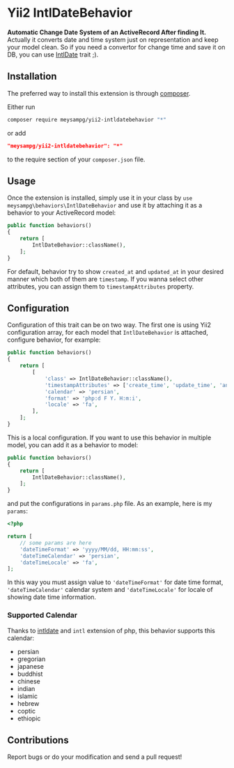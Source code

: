 Yii2 IntlDateBehavior
==================
**Automatic Change Date System of an ActiveRecord After finding It.** Actually it converts date and time system just on representation and keep your model clean. So if you need a convertor for change time and save it on DB, you can use [IntlDate](https://github.com/meysampg/intldate) trait ;).

## Installation


The preferred way to install this extension is through [composer](http://getcomposer.org/download/).

Either run

```bash
composer require meysampg/yii2-intldatebehavior "*"
```

or add

```json
"meysampg/yii2-intldatebehavior": "*"
```

to the require section of your `composer.json` file.


## Usage


Once the extension is installed, simply use it in your class by `use meysampg\behaviors\IntlDateBehavior` and use it by attaching it as a behavior to your ActiveRecord model:

```php
public function behaviors()
{
    return [
        IntlDateBehavior::className(),
    ];
}
```
For default, behavior try to show `created_at` and `updated_at` in your desired manner which both of them are `timestamp`. If you wanna select other attributes, you can assign them to `timestampAttributes` property.

## Configuration

Configuration of this trait can be on two way. The first one is using Yii2 configuration array, for each model that `IntlDateBehavior` is attached, configure behavior, for example:

```php
public function behaviors()
{
    return [
        [
            'class' => IntlDateBehavior::className(),
            'timestampAttributes' => ['create_time', 'update_time', 'another_time'],
            'calendar' => 'persian',
            'format' => 'php:d F Y، H:m:i',
            'locale' => 'fa',
        ],
    ];
}
```

This is a local configuration. If you want to use this behavior in multiple model, you can add it as a behavior to model:

```php
public function behaviors()
{
    return [
        IntlDateBehavior::className(),
    ];
}
```

and put the configurations in `params.php` file. As an example, here is my `params`:

```php
<?php

return [
    // some params are here
    'dateTimeFormat' => 'yyyy/MM/dd, HH:mm:ss',
    'dateTimeCalendar' => 'persian',
    'dateTimeLocale' => 'fa',
];

```

In this way you must assign value to `'dateTimeFormat'` for date time format, `'dateTimeCalendar'` calendar system and `'dateTimeLocale'` for locale of showing date time information.

### Supported Calendar
Thanks to [intldate](https://github.com/meysampg/intldate) and `intl` extension of php, this behavior supports this calendar:

 - persian
 - gregorian
 - japanese
 - buddhist
 - chinese
 - indian
 - islamic
 - hebrew
 - coptic
 - ethiopic

## Contributions
Report bugs or do your modification and send a pull request!
